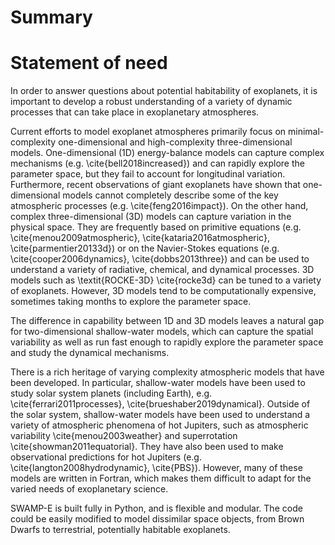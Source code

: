 # Summary

# Statement of need


In order to answer questions about potential habitability of exoplanets,
it is important to develop a robust understanding of a variety of dynamic
processes that can take place in exoplanetary atmospheres. 

Current efforts to model exoplanet atmospheres primarily focus on minimal-complexity
one-dimensional and high-complexity three-dimensional models. One-dimensional (1D)
energy-balance models can capture complex mechanisms (e.g. \cite{bell2018increased})
and can rapidly explore the parameter space, but they fail to account for longitudinal variation.
Furthermore, recent observations of giant exoplanets have shown that one-dimensional models
cannot completely describe some of the key atmospheric processes (e.g. \cite{feng2016impact}).
On the other hand, complex three-dimensional (3D) models can capture variation in the physical space. 
They are frequently based on primitive equations (e.g. \cite{menou2009atmospheric},
\cite{kataria2016atmospheric}, \cite{parmentier20133d}) or on the Navier-Stokes equations 
(e.g. \cite{cooper2006dynamics}, \cite{dobbs2013three}) and can be used to understand a variety of radiative,
chemical, and dynamical processes. 3D models such as \textit{ROCKE-3D} \cite{rocke3d} can be tuned to
a variety of exoplanets. However, 3D models tend to be computationally expensive, sometimes taking months
to explore the parameter space. 

The difference in capability between 1D and 3D models leaves a natural gap for two-dimensional
shallow-water models, which can capture the spatial variability as well as run fast enough to
rapidly explore the parameter space and study the dynamical mechanisms. 

There is a rich heritage of varying complexity atmospheric models that have been developed.
In particular, shallow-water models have been used to study solar system planets (including Earth),
e.g. \cite{ferrari2011processes}, \cite{brueshaber2019dynamical}. Outside of the solar system,
shallow-water models have been used to understand a variety of atmospheric phenomena of hot Jupiters,
such as atmospheric variability \cite{menou2003weather} and superrotation \cite{showman2011equatorial}.
They have also been used to make observational predictions for hot Jupiters (e.g. \cite{langton2008hydrodynamic},
\cite{PBS}). However, many of these models are written in Fortran, which makes them difficult to adapt
for the varied needs of exoplanetary science.

SWAMP-E is built fully in Python, and is flexible and modular. The code could be easily modified to model dissimilar
space objects, from Brown Dwarfs to terrestrial, potentially habitable exoplanets. 

